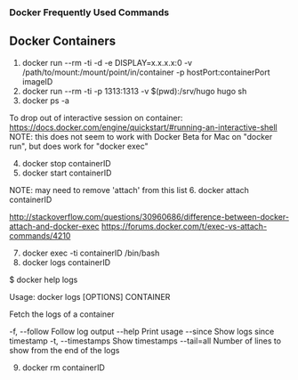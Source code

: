 ### Docker Frequently Used Commands ###

## Docker Containers ##

1. docker run --rm -ti -d -e DISPLAY=x.x.x.x:0 -v /path/to/mount:/mount/point/in/container -p hostPort:containerPort imageID
2. docker run --rm -ti -p 1313:1313 -v $(pwd):/srv/hugo hugo sh
3. docker ps -a

To drop out of interactive session on container: <ctrl-p><ctrl-q>
https://docs.docker.com/engine/quickstart/#running-an-interactive-shell
NOTE: this does not seem to work with Docker Beta for Mac on "docker run", but does work for "docker exec"

4. docker stop containerID
5. docker start  containerID

NOTE: may need to remove 'attach' from this list 
6. docker attach containerID

http://stackoverflow.com/questions/30960686/difference-between-docker-attach-and-docker-exec
https://forums.docker.com/t/exec-vs-attach-commands/4210

7. docker exec -ti containerID /bin/bash
8. docker logs containerID

$ docker help logs

Usage:	docker logs [OPTIONS] CONTAINER

Fetch the logs of a container

  -f, --follow        Follow log output
  --help              Print usage
  --since             Show logs since timestamp
  -t, --timestamps    Show timestamps
  --tail=all          Number of lines to show from the end of the logs


9. docker rm containerID
